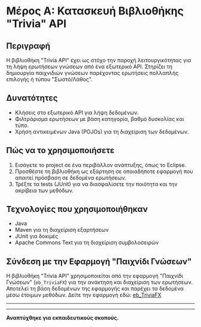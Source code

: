 # Μέρος Α: Κατασκευή Βιβλιοθήκης "Trivia" API

## Περιγραφή
Η βιβλιοθήκη "Trivia API" έχει ως στόχο την παροχή λειτουργικότητας για τη λήψη ερωτήσεων γνώσεων από ένα εξωτερικό API. Στηρίζει τη δημιουργία παιχνιδιών γνώσεων παρέχοντας ερωτήσεις πολλαπλής επιλογής ή τύπου "Σωστό/Λάθος".

## Δυνατότητες
- Κλήσεις στο εξωτερικό API για λήψη δεδομένων.
- Φιλτράρισμα ερωτήσεων με βάση κατηγορία, βαθμό δυσκολίας και τύπο.
- Χρήση αντικειμένων Java (POJOs) για τη διαχείριση των δεδομένων.

## Πώς να το χρησιμοποιήσετε
1. Εισάγετε το project σε ένα περιβάλλον ανάπτυξης, όπως το Eclipse.
2. Προσθέστε τη βιβλιοθήκη ως εξάρτηση σε οποιαδήποτε εφαρμογή που απαιτεί πρόσβαση σε δεδομένα ερωτήσεων.
3. Τρέξτε τα tests (JUnit) για να διασφαλίσετε την ποιότητα και την ακρίβεια των μεθόδων.

## Τεχνολογίες που χρησιμοποιήθηκαν
- Java
- Maven για τη διαχείριση εξαρτήσεων
- JUnit για δοκιμές
- Apache Commons Text για τη διαχείριση συμβολοσειρών

## Σύνδεση με την Εφαρμογή "Παιχνίδι Γνώσεων"
Η βιβλιοθήκη "Trivia API" χρησιμοποιείται από την εφαρμογή "Παιχνίδι Γνώσεων" (`eb_TriviaFX`) για την ανάκτηση και διαχείριση των ερωτήσεων. Αποτελεί τη βάση δεδομένων της εφαρμογής και παρέχει τα δεδομένα μέσω έτοιμων μεθόδων.
Δείτε την εφαρμογή εδώ: [eb_TriviaFX](https://github.com/ebairachtari/eb_TriviaFX)

---
---
**Αναπτύχθηκε για εκπαιδευτικούς σκοπούς.**  

